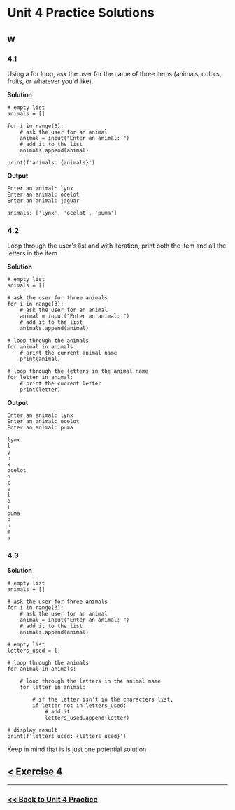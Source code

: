 # Unit 4 Practice Solutions

## **w**

### **4.1**

Using a for loop, ask the user for the name of three items (animals, colors, fruits, or whatever you'd like).

**Solution**

    # empty list
    animals = []

    for i in range(3):
        # ask the user for an animal
        animal = input("Enter an animal: ")
        # add it to the list
        animals.append(animal)

    print(f'animals: {animals}')

**Output**

    Enter an animal: lynx
    Enter an animal: ocelot
    Enter an animal: jaguar

    animals: ['lynx', 'ocelot', 'puma']

### **4.2**

Loop through the user's list and with iteration, print both the item and all the letters in the item

**Solution**

    # empty list
    animals = []

    # ask the user for three animals
    for i in range(3):
        # ask the user for an animal
        animal = input("Enter an animal: ")
        # add it to the list
        animals.append(animal)

    # loop through the animals
    for animal in animals:
        # print the current animal name
        print(animal)

    # loop through the letters in the animal name
    for letter in animal:
        # print the current letter
        print(letter)

**Output**

    Enter an animal: lynx
    Enter an animal: ocelot
    Enter an animal: puma

    lynx
    l
    y
    n
    x
    ocelot
    o
    c
    e
    l
    o
    t
    puma
    p
    u
    m
    a

### **4.3**

**Solution**

    # empty list
    animals = []

    # ask the user for three animals
    for i in range(3):
        # ask the user for an animal
        animal = input("Enter an animal: ")
        # add it to the list
        animals.append(animal)

    # empty list
    letters_used = []

    # loop through the animals
    for animal in animals:

        # loop through the letters in the animal name
        for letter in animal:

            # if the letter isn't in the characters list,
            if letter not in letters_used:
                # add it
                letters_used.append(letter)

    # display result
    print(f'letters used: {letters_used}')

Keep in mind that is is just one potential solution

## [< Exercise 4](../exercise_4.md)

---

### [<< Back to Unit 4 Practice](/practice/unit_4/)
